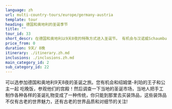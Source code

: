 ```yaml
---
language: zh
url: multi-country-tours/europe/germany-austria
template: tour
heading: 德国和奥地利的圣诞季节
title: ""
tour_id: 33
short_descr: 在德国和奥地利以9天8夜的特殊方式进入圣诞节。 有机会与汉诺威Schaumburg-Lippe的王子和公主共进晚餐，并参观他们的宫殿！
price_from: 0
duration: 9天/ 8晚
itinerary: ./itinerary.zh.md
inclusions: ./inclusions.zh.md
main_category_id: 2
sub_category_id: 22
---
```

可以选参加德国和奥地利9天8夜的圣诞之旅。您有机会和绍姆堡\-利珀的王子和公主一起 吃晚饭，参观他们的宫殿！然后调查一下当地的圣诞市场，当地人把手工制作各种各样的圣诞礼物变成了一种传统，你只能到那里去买装饰品，这些装饰品不仅有古老的世界魅力，还有古老的世界品质和对细节的关注!